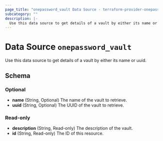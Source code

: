 ```yaml
---
page_title: "onepassword_vault Data Source - terraform-provider-onepassword"
subcategory: ""
description: |-
  Use this data source to get details of a vault by either its name or uuid.
---
```


# Data Source `onepassword_vault`

Use this data source to get details of a vault by either its name or uuid.



## Schema

### Optional

- **name** (String, Optional) The name of the vault to retrieve.
- **uuid** (String, Optional) The UUID of the vault to retrieve.

### Read-only

- **description** (String, Read-only) The description of the vault.
- **id** (String, Read-only) The ID of this resource.


